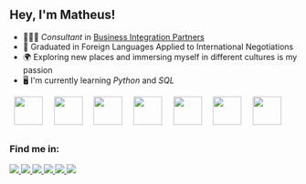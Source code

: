 ## Hey, I'm Matheus!

- 🙍🏻‍♂️ *Consultant* in [Business Integration Partners](https://bipbrasil.com.br/)
- 📝 Graduated in Foreign Languages Applied to International Negotiations
- 🌍 Exploring new places and immersing myself in different cultures is my passion
- 🖥️ I'm currently learning *Python* and *SQL*

<div display="inline">
  &nbsp;&nbsp;<img width="50" height="50" src="https://cdn.jsdelivr.net/gh/devicons/devicon@latest/icons/python/python-original.svg" />&nbsp;&nbsp;
  &nbsp;&nbsp;<img width="50" height="50" src="https://cdn.jsdelivr.net/gh/devicons/devicon@latest/icons/sqlite/sqlite-original.svg" />&nbsp;&nbsp;
  &nbsp;&nbsp;<img width="50" height="50" src="https://cdn.jsdelivr.net/gh/devicons/devicon@latest/icons/powershell/powershell-original.svg" />&nbsp;&nbsp;
  &nbsp;&nbsp;<img width="50" height="50" src="https://cdn.jsdelivr.net/gh/devicons/devicon@latest/icons/mysql/mysql-original.svg" />&nbsp;&nbsp;
  &nbsp;&nbsp;<img width="50" height="50" src="https://cdn.jsdelivr.net/gh/devicons/devicon@latest/icons/postgresql/postgresql-original-wordmark.svg" />&nbsp;&nbsp;
  &nbsp;&nbsp;<img width="50" height="50" src="https://cdn.jsdelivr.net/gh/devicons/devicon@latest/icons/r/r-original.svg" />&nbsp;&nbsp;
  &nbsp;&nbsp;<img width="50" height="50" src="https://cdn.jsdelivr.net/gh/devicons/devicon@latest/icons/oracle/oracle-original.svg" />&nbsp;&nbsp;
  
          
</div>

##

### Find me in:
<a href="https://www.linkedin.com/in/matheus-elias/">
  <img src="https://img.shields.io/badge/linkedin-%230077B5.svg?style=for-the-badge&logo=linkedin&logoColor=white" />
</a>


<a href="https://www.hackerrank.com/profile/riobr8">
  <img src="https://img.shields.io/badge/-Hackerrank-2EC866?style=for-the-badge&logo=HackerRank&logoColor=white" />
</a>

<a href="https://leetcode.com/u/SouzaMatheus123/">
  <img src="https://img.shields.io/badge/LeetCode-000000?style=for-the-badge&logo=LeetCode&logoColor=#d16c06" />
</a>

<a href="https://www.kaggle.com/souzaeliasmath123533">
  <img src="https://img.shields.io/badge/Kaggle-035a7d?style=for-the-badge&logo=kaggle&logoColor=white" />
</a>

<a href="https://www.figma.com/files/team/1291864964373334587/recents-and-sharing/recently-viewed?fuid=1291864959197722991">
  <img src="https://img.shields.io/badge/figma-%23F24E1E.svg?style=for-the-badge&logo=figma&logoColor=white" />
</a>

<a href="https://profile.edx.org/u/MatheusEliasSouza?_gl=1*4ofea7*_gcl_aw*R0NMLjE3MjQ3MDAxMTQuQ2owS0NRand6N0MyQmhEa0FSSXNBQV9TWktiSC1vU0x3aUxfc2JsVDFwRXpGNEZpNm8xU1JIbnVhQ2YwYWpFNXMxWk9NRFhKckVDOXIzTWFBdVJFRUFMd193Y0I.*_gcl_au*MjMzODMzODI5LjE3MjQyNzE3NDU.*_ga*MTM4NjM5NzUyNi4xNzI0MjcxNzQ1*_ga_D3KS4KMDT0*MTcyNDk2NjE2NC4xMS4xLjE3MjQ5NjYyMDIuMjIuMC4w">
  <img src="https://img.shields.io/badge/edX-%2302262B.svg?style=for-the-badge&logo=edX&logoColor=white" />
</a>

<!--
**Eliasmatheussouza/Eliasmatheussouza** is a ✨ _special_ ✨ repository because its `README.md` (this file) appears on your GitHub profile.

Here are some ideas to get you started:

- 🔭 I’m currently working on ...
- 🌱 I’m currently learning ...
- 👯 I’m looking to collaborate on ...
- 🤔 I’m looking for help with ...
- 💬 Ask me about ...
- 📫 How to reach me: ...
- 😄 Pronouns: ...
- ⚡ Fun fact: ...
-->
